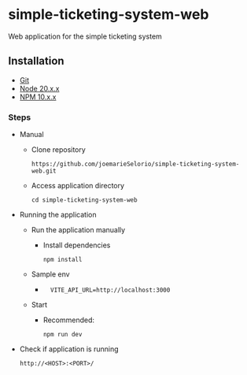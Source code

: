 # simple-ticketing-system-web

Web application for the simple ticketing system


## Installation

- [Git](https://git-scm.com/downloads)
- [Node 20.x.x](https://nodejs.org)
- [NPM 10.x.x](https://nodejs.org)

### Steps

- Manual

	- Clone repository

		```
	  https://github.com/joemarieSelorio/simple-ticketing-system-web.git
		```

	- Access application directory

		```
		cd simple-ticketing-system-web
		```

- Running the application

	- Run the application manually
		- Install dependencies
			```
			npm install
			```
    - Sample env
  
      - ```
          VITE_API_URL=http://localhost:3000
        ```  
	- Start
		-	Recommended:

			```
			npm run dev
			```
- Check if application is running

	```
	http://<HOST>:<PORT>/
	```
